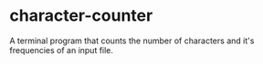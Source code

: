 # character-counter
A terminal program that counts the number of characters and it's frequencies of an input file.
